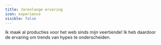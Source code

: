 ```yaml
---
title: Jarenlange ervaring
icon: experience
visible: false
---
```


Ik maak al producties voor het web sinds mijn veertiende! Ik heb daardoor de ervaring om trends van hypes te onderscheiden.
